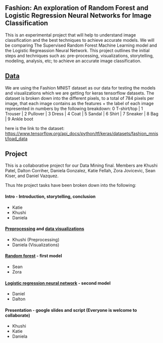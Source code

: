 ## Fashion: An exploration of Random Forest and Logistic Regression Neural Networks for Image Classification
This is an experimental project that will help to understand image classification and the best techniques to achieve accurate models. We will be comparing The Supervised Random Forest Machine Learning model and the Logistic Regreassion Neural Network.  This project outlines the initial steps and techniques such as: pre-processing, visualizations, storytelling, modeling, analysis, etc; to achieve an accurate image classification.

## [Data](data) 
We are using the Fashion MNIST dataset as our data for testing the models and visualizations which we are getting for keras tensorflow datasets. The dataset is broken down into the different pixels, to a total of 784 pixels per image, that each image contains as the features + the label of each image represented in numbers by the following breakdown:
0 T-shirt/top | 1 Trouser | 2 Pullover | 3 Dress | 4 Coat | 5 Sandal | 6 Shirt | 7 Sneaker | 8 Bag | 9 Ankle boot

here is the link to the dataset: https://www.tensorflow.org/api_docs/python/tf/keras/datasets/fashion_mnist/load_data

## Project 
This is a collaborative project for our Data Mining final. Members are Khushi Patel, Dalton Corriher, Daniela Gonzalez, Katie Fellah, Zora Jovicevic, Sean Kiser, and Daniel Vazquez.

Thus hte project tasks have been broken down into the following: 
#### Intro - Introduction, storytelling, conclusion
- Katie
- Khushi
- Daniela 

#### [Preprocessing](data_pre_processing.ipynb) and [data visualizations](data_visualizations.ipynb)
- Khushi (Preprocessing)
- Daniela (Visualizations) 

#### [Random forest](random_forest.ipynb) - first model 
- Sean
- Zora

#### [Logistic regression neural network](logistic_regression_NN.ipynb) - second model
- Daniel
- Dalton

#### Presentation - google slides and script (Everyone is welcome to collaborate)
- Khushi 
- Katie
- Daniela 


